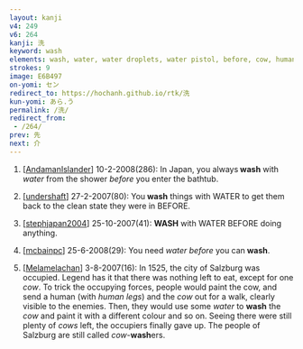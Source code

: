 ```yaml
---
layout: kanji
v4: 249
v6: 264
kanji: 洗
keyword: wash
elements: wash, water, water droplets, water pistol, before, cow, human legs
strokes: 9
image: E6B497
on-yomi: セン
redirect_to: https://hochanh.github.io/rtk/洗
kun-yomi: あら.う
permalink: /洗/
redirect_from:
 - /264/
prev: 先
next: 介
---
```


1) [<a href="http://kanji.koohii.com/profile/AndamanIslander">AndamanIslander</a>] 10-2-2008(286): In Japan, you always<strong> wash</strong> with <em>water</em> from the shower <em>before</em> you enter the bathtub.

2) [<a href="http://kanji.koohii.com/profile/undershaft">undershaft</a>] 27-2-2007(80): You<strong> wash</strong> things with WATER to get them back to the clean state they were in BEFORE.

3) [<a href="http://kanji.koohii.com/profile/stephjapan2004">stephjapan2004</a>] 25-10-2007(41): <strong>WASH</strong> with WATER BEFORE doing anything.

4) [<a href="http://kanji.koohii.com/profile/mcbainpc">mcbainpc</a>] 25-6-2008(29): You need <em>water</em> <em>before</em> you can<strong> wash</strong>.

5) [<a href="http://kanji.koohii.com/profile/Melamelachan">Melamelachan</a>] 3-8-2007(16): In 1525, the city of Salzburg was occupied. Legend has it that there was nothing left to eat, except for one <em>cow</em>. To trick the occupying forces, people would paint the cow, and send a human (with <em>human legs</em>) and the <em>cow</em> out for a walk, clearly visible to the enemies. Then, they would use some <em>water</em> to <strong>wash</strong> the <em>cow</em> and paint it with a different colour and so on. Seeing there were still plenty of <em>cows</em> left, the occupiers finally gave up. The people of Salzburg are still called <em>cow</em>-<strong>wash</strong>ers.

